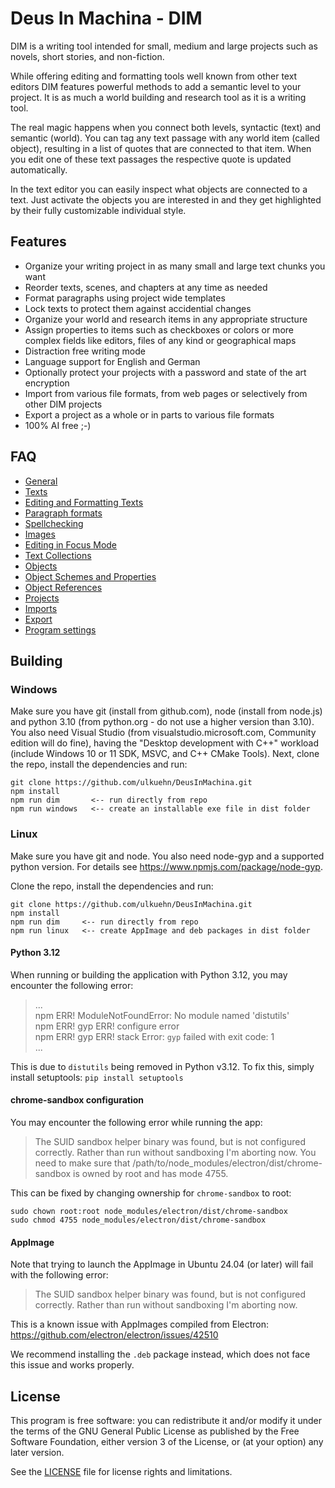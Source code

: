 # Deus In Machina - DIM

DIM is a writing tool intended for small, medium and large projects such as novels, short stories, and non-fiction. 

While offering editing and formatting tools well known from other text editors DIM features powerful methods to add a semantic level to your project. It is as much a world building and research tool as it is a writing tool. 

The real magic happens when you connect both levels, syntactic (text) and semantic (world). You can tag any text passage with any world item (called object), resulting in a list of quotes that are connected to that item. When you edit one of these text passages the respective quote is updated automatically.

In the text editor you can easily inspect what objects are connected to a text. Just activate the objects you are interested in and they get highlighted by their fully customizable individual style.

## Features

- Organize your writing project in as many small and large text chunks you want
- Reorder texts, scenes, and chapters at any time as needed
- Format paragraphs using project wide templates
- Lock texts to protect them against accidential changes
- Organize your world and research items in any appropriate structure
- Assign properties to items such as checkboxes or colors or more complex fields like editors, files of any kind or geographical maps
- Distraction free writing mode
- Language support for English and German
- Optionally protect your projects with a password and state of the art encryption
- Import from various file formats, from web pages or selectively from other DIM projects
- Export a project as a whole or in parts to various file formats
- 100% AI free ;-)

## FAQ

- [General](./faq/general.md)
- [Texts](./faq/texts.md)
- [Editing and Formatting Texts](./faq/editing.md)
- [Paragraph formats](./faq/formats.md)
- [Spellchecking](./faq/spellcheck.md)
- [Images](./faq/Images.md)
- [Editing in Focus Mode](./faq/focus.md)
- [Text Collections](./faq/collections.md)
- [Objects](./faq/objects.md)
- [Object Schemes and Properties](./faq/scheme.md)
- [Object References](./faq/references.md)
- [Projects](./faq/project.md)
- [Imports](./faq/import.md)
- [Export](./faq/export.md)
- [Program settings](./faq/settings.md)

## Building

### Windows

Make sure you have git (install from github.com), node (install from node.js) and python 3.10 (from python.org - do not use a higher version than 3.10). You also need Visual Studio (from visualstudio.microsoft.com,  Community edition will do fine), having the "Desktop development with C++" workload (include Windows 10 or 11 SDK, MSVC, and C++ CMake Tools). Next, clone the repo, install the dependencies and run:
```
git clone https://github.com/ulkuehn/DeusInMachina.git
npm install
npm run dim       <-- run directly from repo 
npm run windows   <-- create an installable exe file in dist folder
```

### Linux

Make sure you have git and node. You also need node-gyp and a supported python version. For details see https://www.npmjs.com/package/node-gyp.

Clone the repo, install the dependencies and run:

```
git clone https://github.com/ulkuehn/DeusInMachina.git
npm install
npm run dim     <-- run directly from repo
npm run linux   <-- create AppImage and deb packages in dist folder
```

#### Python 3.12

When running or building the application with Python 3.12, you may encounter the
following error:

> ...  
> npm ERR! ModuleNotFoundError: No module named 'distutils'  
> npm ERR! gyp ERR! configure error  
> npm ERR! gyp ERR! stack Error: `gyp` failed with exit code: 1  
> ...

This is due to `distutils` being removed in Python v3.12. To fix this, simply
install setuptools: `pip install setuptools`

#### chrome-sandbox configuration

You may encounter the following error while running the app:

> The SUID sandbox helper binary was found, but is not configured correctly. Rather than run without sandboxing I'm aborting now. You need to make sure that /path/to/node_modules/electron/dist/chrome-sandbox is owned by root and has mode 4755.

This can be fixed by changing ownership for `chrome-sandbox` to root:

```
sudo chown root:root node_modules/electron/dist/chrome-sandbox
sudo chmod 4755 node_modules/electron/dist/chrome-sandbox
```

#### AppImage

Note that trying to launch the AppImage in Ubuntu 24.04 (or later) will fail
with the following error:

> The SUID sandbox helper binary was found, but is not configured correctly.
> Rather than run without sandboxing I'm aborting now.

This is a known issue with AppImages compiled from Electron: https://github.com/electron/electron/issues/42510

We recommend installing the `.deb` package instead, which does not face this
issue and works properly.

## License

This program is free software: you can redistribute it and/or modify it under the terms of the GNU General Public License as published by the Free Software Foundation, either version 3 of the License, or (at your option) any later version.

See the [LICENSE](./LICENSE.md) file for license rights and limitations.
